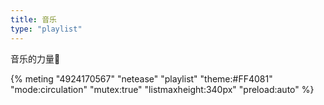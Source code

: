 ```yaml
---
title: 音乐
type: "playlist"
---
```


音乐的力量💪

{% meting "4924170567" "netease" "playlist" "theme:#FF4081" "mode:circulation" "mutex:true" "listmaxheight:340px" "preload:auto" %}
